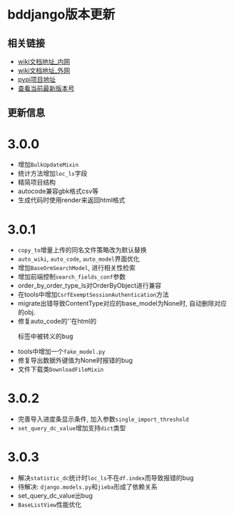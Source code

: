 # bddjango版本更新


## 相关链接

- [wiki文档地址_内网](https://www.bodexiong.vip/mkdocs/)
- [wiki文档地址_外网](https://wiki-bddjango.readthedocs.io/zh/)
- [pypi项目地址](https://pypi.org/project/bddjango/)
- [查看当前最新版本号](https://pypi.org/search/?q=bddjango)


## 更新信息

# 3.0.0
- 增加`BulkUpdateMixin`
- 统计方法增加`loc_ls`字段
- 精简项目结构
- autocode兼容gbk格式csv等
- 生成代码时使用render来返回html格式

# 3.0.1
- `copy_to`增量上传的同名文件策略改为默认替换
- `auto_wiki`, `auto_code`, `auto_model`界面优化
- 增加`BaseOrmSearchModel`, 进行相关性检索
- 增加前端控制`search_fields_conf`参数
- order_by_order_type_ls对OrderByObject进行兼容
- 在tools中增加`CsrfExemptSessionAuthentication`方法
- migrate出错导致ContentType对应的base_model为None时, 自动删除对应的obj.
- 修复auto_code的'<pk>'在html的<pre>标签中被转义的bug
- tools中增加一个`fake_model.py`
- 修复导出数据外键值为None时报错的bug
- 文件下载类`DownloadFileMixin`

# 3.0.2
- 完善导入进度条显示条件, 加入参数`single_import_threshold`
- `set_query_dc_value`增加支持`dict`类型

# 3.0.3
- 解决`statistic_dc`统计时`loc_ls`不在`df.index`而导致报错的bug
- 待解决: `django.models.py`和`jieba`形成了依赖关系
- set_query_dc_value出bug
- `BaseListView`性能优化








